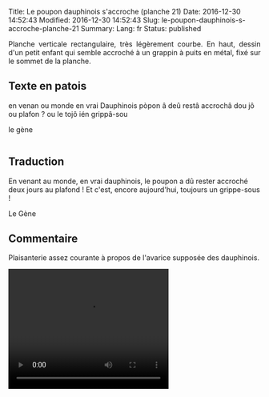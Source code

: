 Title: Le poupon dauphinois s'accroche (planche 21)
Date: 2016-12-30 14:52:43
Modified: 2016-12-30 14:52:43
Slug: le-poupon-dauphinois-s-accroche-planche-21
Summary: 
Lang: fr
Status: published

<p style="text-align:justify;">Planche verticale rectangulaire, très légèrement courbe. En haut, dessin d'un petit enfant qui semble accroché à un grappin à puits en métal, fixé sur le sommet de la planche.</p>

<figure class="image-block" style="float: right;">
  <img alt="" src="{static}/images/planche_21.png">
  <figcaption style="max-width: 193px"></figcaption>
</figure>

## Texte en patois
en venan ou monde en vrai Dauphinois pòpon â deû restâ accrochâ dou jô ou plafon ? ou le tojô ién grippâ-sou

le gène
<figure class="image-block" style="float: center;">
  <img alt="" src="{static}/images/planche_21_dessin_et_crochet.png">
  <figcaption style="max-width: 420px"></figcaption>
</figure>


## Traduction
En venant au monde, en vrai dauphinois, le poupon a dû rester accroché deux jours au plafond !  Et c'est, encore aujourd'hui, toujours un grippe-sous !

Le Gène

## Commentaire
Plaisanterie assez courante à propos de l'avarice supposée des dauphinois.



<video width="320" height="240" controls>
  <source src="https://d1njpgd0ygatdn.cloudfront.net/video_21.mp4" type="video/mp4">
</video>
